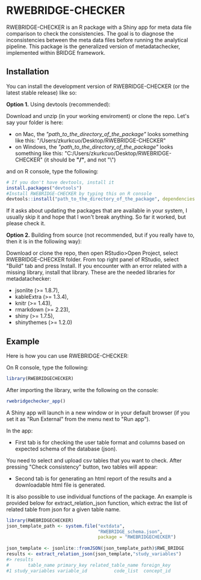 
# RWEBRIDGE-CHECKER

<!-- badges: start -->
<!-- badges: end -->

RWEBRIDGE-CHECKER is an R package with a Shiny app for meta data file comparison to check the consistencies. The goal is to diagnose the inconsistencies between the meta data files before running the analytical pipeline. This package is the generalized version of metadatachecker, implemented within BRIDGE framework.

## Installation

You can install the development version of RWEBRIDGE-CHECKER (or the latest stable release) like so:

**Option 1.** Using devtools (recommended):

Download and unzip (in your working enviroment) or clone the repo. Let's say your folder is here:

- on Mac, the *"path_to_the_directory_of_the_package"* looks something like this: "/Users/zkurkcuo/Desktop/RWEBRIDGE-CHECKER"
- on Windows, the *"path_to_the_directory_of_the_package"* looks something like this: "C:/Users/zkurkcuo/Desktop/RWEBRIDGE-CHECKER" (it should be **"/"**, and not "\\")

and on R console, type the following:
``` r
# If you don't have devtools, install it
install.packages("devtools")
#Install RWEBRIDGE-CHECKER by typing this on R console
devtools::install("path_to_the_directory_of_the_package", dependencies = TRUE)
```
If it asks about updating the packages that are available in your system, I usually skip it and hope that I won't break anything. So far it worked, but please check it.

**Option 2.** Building from source (not recommended, but if you really have to, then it is in the following way):

Download or clone the repo, then open RStudio>Open Project, select RWEBRIDGE-CHECKER folder. 
From top right panel of RStudio, select "Build" tab and press Install. If you encounter with
an error related with a missing library, install that library. These are the 
needed libraries for metadatachecker:

- jsonlite (>= 1.8.7),
- kableExtra (>= 1.3.4),
- knitr (>= 1.43),
- rmarkdown (>= 2.23),
- shiny (>= 1.7.5),
- shinythemes (>= 1.2.0)

## Example

Here is how you can use RWEBRIDGE-CHECKER: 


On R console, type the following:
``` r
library(RWEBRIDGECHECKER)
```

After importing the library, write the following on the console:

``` r
rwebridgechecker_app()
```

A Shiny app will launch in a new window or in your default browser (if you set it as "Run External" from the menu next to "Run app"). 

In the app:

- First tab is for checking the user table format and columns based on expected schema of the database (json).

You need to select and upload csv tables that you want to check. After pressing "Check consistency" button,
two tables will appear:


- Second tab is for generating an html report of the results and a downloadable html file is generated. 

It is also possible to use individual functions of the package. An example
is provided below for extract_relation_json function, which extrac the list of 
related table from json for a given table name.

``` r
library(RWEBRIDGECHECKER)
json_template_path <- system.file("extdata",
                                  "RWEBRIDGE_schema.json",
                                  package = "RWEBRIDGECHECKER")
    
json_template <- jsonlite::fromJSON(json_template_path)$RWE_BRIDGE
results <- extract_relation_json(json_template,"study_variables")
#> results
#       table_name primary_key related_table_name foreign_key
#1 study_variables variable_id          code_list  concept_id

```


